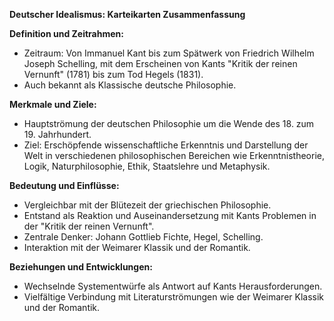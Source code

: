 **Deutscher Idealismus: Karteikarten Zusammenfassung**

**Definition und Zeitrahmen:**
- Zeitraum: Von Immanuel Kant bis zum Spätwerk von Friedrich Wilhelm Joseph Schelling, mit dem Erscheinen von Kants "Kritik der reinen Vernunft" (1781) bis zum Tod Hegels (1831).
- Auch bekannt als Klassische deutsche Philosophie.

**Merkmale und Ziele:**
- Hauptströmung der deutschen Philosophie um die Wende des 18. zum 19. Jahrhundert.
- Ziel: Erschöpfende wissenschaftliche Erkenntnis und Darstellung der Welt in verschiedenen philosophischen Bereichen wie Erkenntnistheorie, Logik, Naturphilosophie, Ethik, Staatslehre und Metaphysik.

**Bedeutung und Einflüsse:**
- Vergleichbar mit der Blütezeit der griechischen Philosophie.
- Entstand als Reaktion und Auseinandersetzung mit Kants Problemen in der "Kritik der reinen Vernunft".
- Zentrale Denker: Johann Gottlieb Fichte, Hegel, Schelling.
- Interaktion mit der Weimarer Klassik und der Romantik.

**Beziehungen und Entwicklungen:**
- Wechselnde Systementwürfe als Antwort auf Kants Herausforderungen.
- Vielfältige Verbindung mit Literaturströmungen wie der Weimarer Klassik und der Romantik.